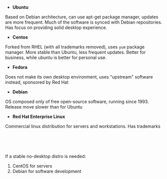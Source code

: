 * **Ubuntu**

Based on Debian architecture, can use apt-get package manager, 
updates are more frequent. Much of the software is synced with 
Debian repositories. Has focus on providing solid desktop experience.


* **Centos**

Forked from RHEL (with all trademarks removed), uses ```yum``` package manager.
More stable than Ubuntu, less frequent updates. Better for business, 
while ubuntu is better for personal use.


* **Fedora**

Does not make its own desktop environment, uses "upstream" software instead, 
sponsored by Red Hat


* **Debian**

OS composed only of free open-source software, running since 1993. 
Release move slower than for Ubuntu


* **Red Hat Enterprise Linux**

Commercial linux distribution for servers and workstations. 
Has trademarks

<br />
<br />
<br />


If a stable no-desktop distro is needed:
1. CentOS for servers
2. Debian for software development
